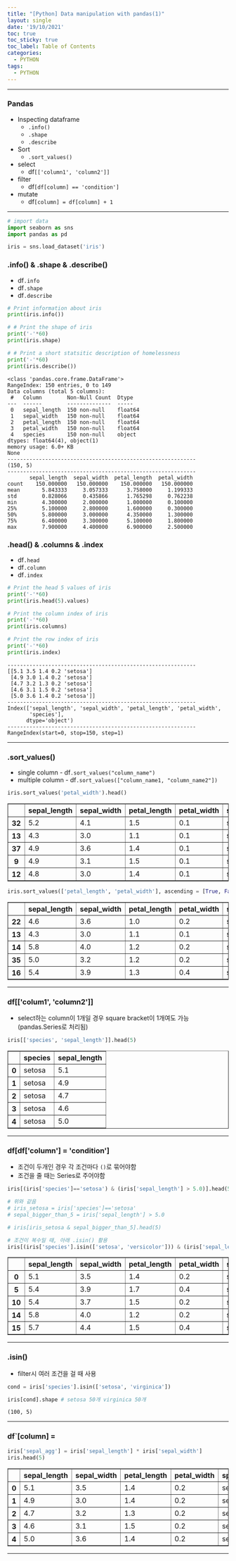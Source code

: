 ```yaml
---
title: "[Python] Data manipulation with pandas(1)"
layout: single
date: '19/10/2021'
toc: true
toc_sticky: true
toc_label: Table of Contents
categories:
  - PYTHON
tags:
  - PYTHON
---
```


---
### Pandas 
* Inspecting dataframe
    * `.info()`
    * `.shape`
    * `.describe`
* Sort
    * `.sort_values()`
* select
    * df`[['column1', 'column2']]`
* filter
    * df`[df[column] == 'condition']`
* mutate
    * df`[column] = df[column] + 1`

---


```python
# import data
import seaborn as sns
import pandas as pd

iris = sns.load_dataset('iris')
```

### .info() & .shape & .describe()
* df`.info`
* df`.shape`
* df`.describe`


```python
# Print information about iris
print(iris.info())

# # Print the shape of iris
print('-'*60)
print(iris.shape)

# # Print a short statsitic description of homelessness
print('-'*60)
print(iris.describe())
```

    <class 'pandas.core.frame.DataFrame'>
    RangeIndex: 150 entries, 0 to 149
    Data columns (total 5 columns):
     #   Column        Non-Null Count  Dtype  
    ---  ------        --------------  -----  
     0   sepal_length  150 non-null    float64
     1   sepal_width   150 non-null    float64
     2   petal_length  150 non-null    float64
     3   petal_width   150 non-null    float64
     4   species       150 non-null    object 
    dtypes: float64(4), object(1)
    memory usage: 6.0+ KB
    None
    ------------------------------------------------------------
    (150, 5)
    ------------------------------------------------------------
           sepal_length  sepal_width  petal_length  petal_width
    count    150.000000   150.000000    150.000000   150.000000
    mean       5.843333     3.057333      3.758000     1.199333
    std        0.828066     0.435866      1.765298     0.762238
    min        4.300000     2.000000      1.000000     0.100000
    25%        5.100000     2.800000      1.600000     0.300000
    50%        5.800000     3.000000      4.350000     1.300000
    75%        6.400000     3.300000      5.100000     1.800000
    max        7.900000     4.400000      6.900000     2.500000


### .head() & .columns & .index
* df`.head`
* df`.column`
* df`.index`


```python
# Print the head 5 values of iris
print('-'*60)
print(iris.head(5).values)

# Print the column index of iris
print('-'*60)
print(iris.columns)

# Print the row index of iris
print('-'*60)
print(iris.index)
```

    ------------------------------------------------------------
    [[5.1 3.5 1.4 0.2 'setosa']
     [4.9 3.0 1.4 0.2 'setosa']
     [4.7 3.2 1.3 0.2 'setosa']
     [4.6 3.1 1.5 0.2 'setosa']
     [5.0 3.6 1.4 0.2 'setosa']]
    ------------------------------------------------------------
    Index(['sepal_length', 'sepal_width', 'petal_length', 'petal_width',
           'species'],
          dtype='object')
    ------------------------------------------------------------
    RangeIndex(start=0, stop=150, step=1)


---

### .sort_values()
* single column - df`.sort_values("column_name")`<br>
* multiple column - df`.sort_values(["column_name1, "column_name2"])`


```python
iris.sort_values('petal_width').head()
```




<div>
<style scoped>
    .dataframe tbody tr th:only-of-type {
        vertical-align: middle;
    }

    .dataframe tbody tr th {
        vertical-align: top;
    }

    .dataframe thead th {
        text-align: right;
    }
</style>
<table border="1" class="dataframe">
  <thead>
    <tr style="text-align: right;">
      <th></th>
      <th>sepal_length</th>
      <th>sepal_width</th>
      <th>petal_length</th>
      <th>petal_width</th>
      <th>species</th>
    </tr>
  </thead>
  <tbody>
    <tr>
      <th>32</th>
      <td>5.2</td>
      <td>4.1</td>
      <td>1.5</td>
      <td>0.1</td>
      <td>setosa</td>
    </tr>
    <tr>
      <th>13</th>
      <td>4.3</td>
      <td>3.0</td>
      <td>1.1</td>
      <td>0.1</td>
      <td>setosa</td>
    </tr>
    <tr>
      <th>37</th>
      <td>4.9</td>
      <td>3.6</td>
      <td>1.4</td>
      <td>0.1</td>
      <td>setosa</td>
    </tr>
    <tr>
      <th>9</th>
      <td>4.9</td>
      <td>3.1</td>
      <td>1.5</td>
      <td>0.1</td>
      <td>setosa</td>
    </tr>
    <tr>
      <th>12</th>
      <td>4.8</td>
      <td>3.0</td>
      <td>1.4</td>
      <td>0.1</td>
      <td>setosa</td>
    </tr>
  </tbody>
</table>
</div>




```python
iris.sort_values(['petal_length', 'petal_width'], ascending = [True, False]).head()
```




<div>
<style scoped>
    .dataframe tbody tr th:only-of-type {
        vertical-align: middle;
    }

    .dataframe tbody tr th {
        vertical-align: top;
    }

    .dataframe thead th {
        text-align: right;
    }
</style>
<table border="1" class="dataframe">
  <thead>
    <tr style="text-align: right;">
      <th></th>
      <th>sepal_length</th>
      <th>sepal_width</th>
      <th>petal_length</th>
      <th>petal_width</th>
      <th>species</th>
    </tr>
  </thead>
  <tbody>
    <tr>
      <th>22</th>
      <td>4.6</td>
      <td>3.6</td>
      <td>1.0</td>
      <td>0.2</td>
      <td>setosa</td>
    </tr>
    <tr>
      <th>13</th>
      <td>4.3</td>
      <td>3.0</td>
      <td>1.1</td>
      <td>0.1</td>
      <td>setosa</td>
    </tr>
    <tr>
      <th>14</th>
      <td>5.8</td>
      <td>4.0</td>
      <td>1.2</td>
      <td>0.2</td>
      <td>setosa</td>
    </tr>
    <tr>
      <th>35</th>
      <td>5.0</td>
      <td>3.2</td>
      <td>1.2</td>
      <td>0.2</td>
      <td>setosa</td>
    </tr>
    <tr>
      <th>16</th>
      <td>5.4</td>
      <td>3.9</td>
      <td>1.3</td>
      <td>0.4</td>
      <td>setosa</td>
    </tr>
  </tbody>
</table>
</div>



---

### df[['colum1', 'column2']]
* select하는 column이 1개일 경우 square bracket이 1개여도 가능(pandas.Series로 처리됨)


```python
iris[['species', 'sepal_length']].head(5)
```




<div>
<style scoped>
    .dataframe tbody tr th:only-of-type {
        vertical-align: middle;
    }

    .dataframe tbody tr th {
        vertical-align: top;
    }

    .dataframe thead th {
        text-align: right;
    }
</style>
<table border="1" class="dataframe">
  <thead>
    <tr style="text-align: right;">
      <th></th>
      <th>species</th>
      <th>sepal_length</th>
    </tr>
  </thead>
  <tbody>
    <tr>
      <th>0</th>
      <td>setosa</td>
      <td>5.1</td>
    </tr>
    <tr>
      <th>1</th>
      <td>setosa</td>
      <td>4.9</td>
    </tr>
    <tr>
      <th>2</th>
      <td>setosa</td>
      <td>4.7</td>
    </tr>
    <tr>
      <th>3</th>
      <td>setosa</td>
      <td>4.6</td>
    </tr>
    <tr>
      <th>4</th>
      <td>setosa</td>
      <td>5.0</td>
    </tr>
  </tbody>
</table>
</div>



---

### df[df['column'] = 'condition']
* 조건이 두개인 경우 각 조건마다 `()`로 묶어야함
* 조건을 줄 때는 Series로 주어야함


```python
iris[(iris['species']=='setosa') & (iris['sepal_length'] > 5.0)].head(5)

# 위와 같음
# iris_setosa = iris['species']=='setosa'
# sepal_bigger_than_5 = iris['sepal_length'] > 5.0

# iris[iris_setosa & sepal_bigger_than_5].head(5)

# 조건이 복수일 때, 아래 .isin() 활용
iris[(iris['species'].isin(['setosa', 'versicolor'])) & (iris['sepal_length'] > 5.0)]
```




<div>
<style scoped>
    .dataframe tbody tr th:only-of-type {
        vertical-align: middle;
    }

    .dataframe tbody tr th {
        vertical-align: top;
    }

    .dataframe thead th {
        text-align: right;
    }
</style>
<table border="1" class="dataframe">
  <thead>
    <tr style="text-align: right;">
      <th></th>
      <th>sepal_length</th>
      <th>sepal_width</th>
      <th>petal_length</th>
      <th>petal_width</th>
      <th>species</th>
    </tr>
  </thead>
  <tbody>
    <tr>
      <th>0</th>
      <td>5.1</td>
      <td>3.5</td>
      <td>1.4</td>
      <td>0.2</td>
      <td>setosa</td>
    </tr>
    <tr>
      <th>5</th>
      <td>5.4</td>
      <td>3.9</td>
      <td>1.7</td>
      <td>0.4</td>
      <td>setosa</td>
    </tr>
    <tr>
      <th>10</th>
      <td>5.4</td>
      <td>3.7</td>
      <td>1.5</td>
      <td>0.2</td>
      <td>setosa</td>
    </tr>
    <tr>
      <th>14</th>
      <td>5.8</td>
      <td>4.0</td>
      <td>1.2</td>
      <td>0.2</td>
      <td>setosa</td>
    </tr>
    <tr>
      <th>15</th>
      <td>5.7</td>
      <td>4.4</td>
      <td>1.5</td>
      <td>0.4</td>
      <td>setosa</td>
    </tr>
  </tbody>
</table>
</div>



---

### .isin()
* filter시 여러 조건을 걸 때 사용


```python
cond = iris['species'].isin(['setosa', 'virginica'])

iris[cond].shape # setosa 50개 virginica 50개
```




    (100, 5)



---

### df`[column] =


```python
iris['sepal_agg'] = iris['sepal_length'] * iris['sepal_width']
iris.head(5)
```




<div>
<style scoped>
    .dataframe tbody tr th:only-of-type {
        vertical-align: middle;
    }

    .dataframe tbody tr th {
        vertical-align: top;
    }

    .dataframe thead th {
        text-align: right;
    }
</style>
<table border="1" class="dataframe">
  <thead>
    <tr style="text-align: right;">
      <th></th>
      <th>sepal_length</th>
      <th>sepal_width</th>
      <th>petal_length</th>
      <th>petal_width</th>
      <th>species</th>
      <th>sepal_agg</th>
    </tr>
  </thead>
  <tbody>
    <tr>
      <th>0</th>
      <td>5.1</td>
      <td>3.5</td>
      <td>1.4</td>
      <td>0.2</td>
      <td>setosa</td>
      <td>17.85</td>
    </tr>
    <tr>
      <th>1</th>
      <td>4.9</td>
      <td>3.0</td>
      <td>1.4</td>
      <td>0.2</td>
      <td>setosa</td>
      <td>14.70</td>
    </tr>
    <tr>
      <th>2</th>
      <td>4.7</td>
      <td>3.2</td>
      <td>1.3</td>
      <td>0.2</td>
      <td>setosa</td>
      <td>15.04</td>
    </tr>
    <tr>
      <th>3</th>
      <td>4.6</td>
      <td>3.1</td>
      <td>1.5</td>
      <td>0.2</td>
      <td>setosa</td>
      <td>14.26</td>
    </tr>
    <tr>
      <th>4</th>
      <td>5.0</td>
      <td>3.6</td>
      <td>1.4</td>
      <td>0.2</td>
      <td>setosa</td>
      <td>18.00</td>
    </tr>
  </tbody>
</table>
</div>



---
